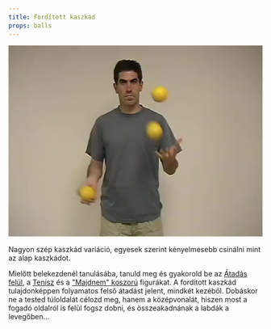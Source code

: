 ```yaml
---
title: Fordított kaszkád
props: balls
---
```


![Fordított kaszkád](/site/videos/poster/reversecascade.jpg)

Nagyon szép kaszkád variáció, egyesek szerint kényelmesebb csinálni mint az alap kaszkádot.

Mielőtt belekezdenél tanulásába, tanuld meg és gyakorold be az [Átadás felül](/site/hu/atadas-felul/README.md), a [Tenisz](/site/hu/tenisz/README.md) és a ["Majdnem" koszorú](/site/hu/majdnem-koszoru/README.md) figurákat. A fordított kaszkád tulajdonképpen folyamatos felső átadást jelent, mindkét kezéből. Dobáskor ne a tested túloldalát célozd meg, hanem a középvonalát, hiszen most a fogadó oldalról is felül fogsz dobni, és összeakadnának a labdák a levegőben…


